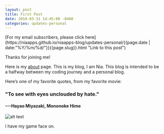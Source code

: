 ```yaml
---
layout: post
title: First Post
date: 2018-03-31 14:45:00 -0400
categories: updates-personal
---
```

<!-- Need to copy/paste to each post: -->
<div class="feed" markdown="1">
 [For my email subscribers, please click here](https://niaapps.github.io/niaapps-blog/updates-personal/{{page.date | date:"%Y/%m/%d/"}}{{page.slug}}.html "Link to this post")
</div>

Thanks for joining me!

Here is my <a href="https://niaapps.github.io/about.html" target="_blank" title="About Page">about</a> page.
This is my blog, I am Nia.
This blog is intended to be a halfway between my coding journey and a personal blog.

Here’s one of my favorite quotes, from my favorite movie:
### "To see with eyes unclouded by hate."
#### ---Hayao Miyazaki, Mononoke Hime

![alt text](https://media0.giphy.com/media/bCso2YhdHY6XK/giphy.gif "San putting her mask on")

I have my game face on.